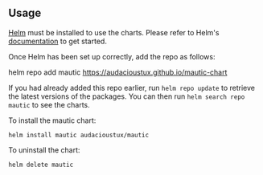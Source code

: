 ## Usage

[Helm](https://helm.sh) must be installed to use the charts.  Please refer to
Helm's [documentation](https://helm.sh/docs) to get started.

Once Helm has been set up correctly, add the repo as follows:

  helm repo add mautic https://audacioustux.github.io/mautic-chart

If you had already added this repo earlier, run `helm repo update` to retrieve
the latest versions of the packages.  You can then run `helm search repo mautic` to see the charts.

To install the mautic chart:

    helm install mautic audacioustux/mautic

To uninstall the chart:

    helm delete mautic